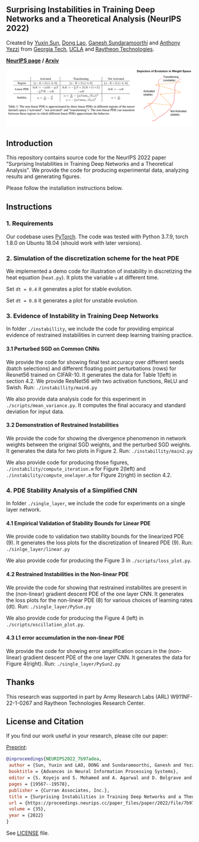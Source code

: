  Surprising Instabilities in Training Deep Networks and a Theoretical Analysis (NeurIPS 2022)
---
Created by [Yuxin Sun](https://www.linkedin.com/in/yuxin-sun-972960140/), [Dong Lao](https://www.linkedin.com/in/lao-dong-97b338b0/), [Ganesh Sundaramoorthi](http://www.ganeshsun.com/index.html) and [Anthony Yezzi](https://ece.gatech.edu/directory/anthony-joseph-yezzi) from [Georgia Tech](https://www.gatech.edu/), [UCLA](https://www.ucla.edu/) and [Raytheon Technologies](https://www.rtx.com/).

__[NeurIPS page](https://proceedings.neurips.cc/paper_files/paper/2022/hash/7b97adeafa1c51cf65263459ca9d0d7c-Abstract-Conference.html) / [Arxiv](https://arxiv.org/abs/2206.02001)__

![Demo](fig/demo.png)

## Introduction
This repository contains source code for the NeurIPS 2022 paper "Surprising Instabilities in Training Deep Networks and a Theoretical Analysis".
We provide the code for producing experimental data, analyzing results and generating figures.

Please follow the installation instructions below.

## Instructions

### 1. Requirements

Our codebase uses [PyTorch](https://pytorch.org/).
The code was tested with Python 3.7.9, torch 1.8.0 on Ubuntu 18.04 (should work with later versions).

###  2. Simulation of the discretization scheme for the heat PDE

We implemented a demo code for illustration of instability in discretizing the heat equation (`heat.py`). 
It plots the variable `u` at different time.

Set `dt = 0.4` it generates a plot for stable evolution.

Set `dt = 0.8` it generates a plot for unstable evolution.


### 3. Evidence of Instability in Training Deep Networks
In folder `./instabillity`, we include the code for providing empirical evidence of restrained instabilities in current deep learning training practice. 
#### 3.1 Perturbed SGD on Common CNNs

We provide the code for showing final test accuracy over different seeds (batch selections) and different floating
point perturbations (rows) for Resnet56 trained on CIFAR-10. It generates the data for Table 1(left) in section 4.2. 
We provide ResNet56 with two activation functions, ReLU and Swish. Run:
```./instabillity/main6.py```

We also provide data analysis code for this experiment in `./scripts/mean_variance.py`. It computes the final accuracy and standard deviation for input data.

#### 3.2 Demonstration of Restrained Instabilities

We provide the code for showing the divergence phenomenon in network weights between the original SGD weights, and the perturbed SGD weights.
It generates the data for two plots in Figure 2. Run:
```./instabillity/main2.py```

We also provide code for producing those figures, `./instability/compute_iteration.m` for Figure 2(left) and `./instability/compute_onelayer.m` for Figure 2(right) in section 4.2.

### 4. PDE Stability Analysis of a Simplified CNN
In folder `./single_layer`, we include the code for experiments on a single layer network.
#### 4.1 Empirical Validation of Stability Bounds for Linear PDE
We provide code to validation two stability bounds for the linearized PDE (9). It generates the loss plots for the
discretization of lineared PDE (9). Run:
```./sinlge_layer/linear.py```

We also provide code for producing the Figure 3 in `./scripts/loss_plot.py`.

#### 4.2 Restrained Instabilities in the Non-linear PDE
We provide the code for showing that restrained instabilites are present in the (non-linear) gradient descent PDE of the one layer CNN.
It generates the loss plots for the non-linear PDE (8) for various choices of learning rates (dt). Run:
```./single_layer/PySun.py```

We also provide code for producing the Figure 4 (left) in `./scripts/oscillation_plot.py`.

#### 4.3 L1 error accumulation in the non-linear PDE
We provide the code for showing error amplification occurs in the (non-linear) gradient descent PDE of the one layer CNN.
It generates the data for Figure 4(right). Run:
```./single_layer/PySun2.py```

## Thanks

This research was supported in part by Army Research Labs (ARL) W911NF-22-1-0267 and Raytheon
Technologies Research Center.

## License and Citation

If you find our work useful in your research, please cite our paper:

[Preprint](https://arxiv.org/abs/2206.02001):
```bibtex
@inproceedings{NEURIPS2022_7b97adea,
 author = {Sun, Yuxin and LAO, DONG and Sundaramoorthi, Ganesh and Yezzi, Anthony},
 booktitle = {Advances in Neural Information Processing Systems},
 editor = {S. Koyejo and S. Mohamed and A. Agarwal and D. Belgrave and K. Cho and A. Oh},
 pages = {19567--19578},
 publisher = {Curran Associates, Inc.},
 title = {Surprising Instabilities in Training Deep Networks and a Theoretical Analysis },
 url = {https://proceedings.neurips.cc/paper_files/paper/2022/file/7b97adeafa1c51cf65263459ca9d0d7c-Paper-Conference.pdf},
 volume = {35},
 year = {2022}
}
```

See [LICENSE](LICENSE) file.
